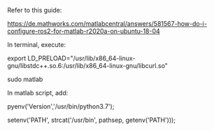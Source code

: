 Refer to this guide:

https://de.mathworks.com/matlabcentral/answers/581567-how-do-i-configure-ros2-for-matlab-r2020a-on-ubuntu-18-04

In terminal, execute:

export LD_PRELOAD="/usr/lib/x86_64-linux-gnu/libstdc++.so.6:/usr/lib/x86_64-linux-gnu/libcurl.so"

sudo matlab

In matlab script, add:

pyenv('Version','/usr/bin/python3.7');

setenv('PATH', strcat('/usr/bin', pathsep, getenv('PATH')));
